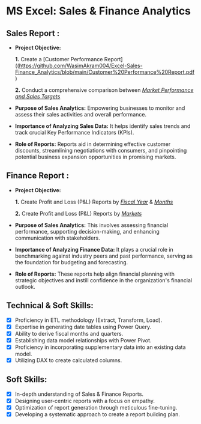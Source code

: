# MS Excel: Sales & Finance Analytics                                                                                                                                                                                                                                                                                                                                                                                                                                                     

## Sales Report :
- **Project Objective:** 

    **1.** Create a [Customer Performance Report]((https://github.com/WasimAkram004/Excel-Sales-Finance_Analytics/blob/main/Customer%20Performance%20Report.pdf)

    **2.** Conduct a comprehensive comparison between _[Market Performance and Sales Targets](https://github.com/WasimAkram004/Excel-Sales-Finance_Analytics/blob/main/Market%20Performance%20vs%20Target%20Report.pdf)_

- **Purpose of Sales Analytics:** Empowering businesses to monitor and assess their sales activities and overall performance.

- **Importance of Analyzing Sales Data:** It helps identify sales trends and track crucial Key Performance Indicators (KPIs).

- **Role of Reports:** Reports aid in determining effective customer discounts, streamlining negotiations with consumers, and pinpointing potential business expansion opportunities in promising markets.


## Finance Report :

- **Project Objective:** 

    **1.** Create Profit and Loss (P&L) Reports by _[Fiscal Year](https://github.com/WasimAkram004/Excel-Sales-Finance_Analytics/blob/main/P%26L%20Statement%20by%20Fiscal%20Year.pdf)_ & _[Months](https://github.com/WasimAkram004/Excel-Sales-Finance_Analytics/blob/main/P%20%26%20L%20Statement%20By%20Months.pdf)_ 

   **2.** Create Profit and Loss (P&L) Reports by _[Markets](https://github.com/WasimAkram004/Excel-Sales-Finance_Analytics/blob/main/P%20%26%20L%20Statement%20by%20Markets.pdf)_

- **Purpose of Sales Analytics:** This involves assessing financial performance, supporting decision-making, and enhancing communication with stakeholders.

- **Importance of Analyzing Finance Data:** It plays a crucial role in benchmarking against industry peers and past performance, serving as the foundation for budgeting and forecasting.
- **Role of Reports:** These reports help align financial planning with strategic objectives and instill confidence in the organization's financial outlook.


## Technical & Soft Skills:
- [x]	Proficiency in ETL methodology (Extract, Transform, Load).
- [x]	Expertise in generating date tables using Power Query.
- [x]	Ability to derive fiscal months and quarters.
- [x]	Establishing data model relationships with Power Pivot.
- [x]	Proficiency in incorporating supplementary data into an existing data model.
- [x]	Utilizing DAX to create calculated columns.

## Soft Skills:
- [x]	In-depth understanding of Sales & Finance Reports.
- [x]	Designing user-centric reports with a focus on empathy.
- [x]	Optimization of report generation through meticulous fine-tuning.
- [x]	Developing a systematic approach to create a report building plan.          
